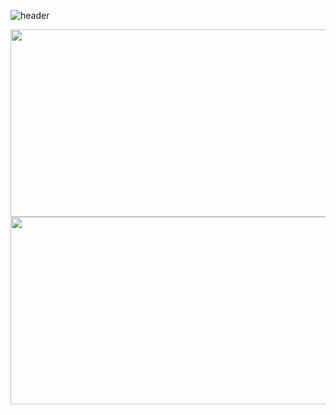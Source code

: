 
![header](https://capsule-render.vercel.app/api?type=blur&color=FDB7EA&height=300&section=header&text=hyerongii&fontSize=70&fontColor=d6ace6)






<a href="https://www.gitanimals.org/en_US?utm_medium=image&utm_source=hyerongii&utm_content=line">
  <img
    src="https://render.gitanimals.org/lines/hyerongii?pet-id=684655130920713470"
    width="600"
    height="300"
  />
</a>
<a href="https://www.solve-nyang.com"><img src="https://api.solve-nyang.com/compose/heyrong22" width="600" height="300"/></a>
